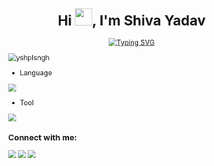 <h1 align="center">Hi <img src="https://media.giphy.com/media/hvRJCLFzcasrR4ia7z/giphy.gif" width="35">, I'm Shiva Yadav</h1>
<!-- <h3 align="center">A Full Stack Developer</h3> -->
<p align="center">
<a href="https://git.io/typing-svg"><img src="https://readme-typing-svg.demolab.com?font=Fira+Code&weight=600&size=33&duration=4998&pause=998&random=false&width=600&lines=Full-Stack+Developer..;Love+To+Learn+New+Stuffs..<3" alt="Typing SVG" /></a>
</p>
<p align="left"> <img src="https://komarev.com/ghpvc/?username=shiva8081&label=Profile%20views&color=0e75b6&style=flat" alt="yshplsngh" /> </p>


- Language
<p align="left">
  <a href="https://skillicons.dev">
    <img src="https://skillicons.dev/icons?i=html,css,react,tailwind,redux,javascript,nodejs,express,mongodb,java,python" />
  </a>
</p>

- Tool
<p align="left">
  <a href="https://skillicons.dev">
    <img src="https://skillicons.dev/icons?i=git,github,postman,webstorm,vscode,idea" />
  </a>
</p>


<h3 align="left">Connect with me:</h3>
<div> 
<!--   <a href="https://instagram.com/shivaa_yadav__" target="_blank"><img src="https://img.shields.io/badge/-Instagram-%23E4405F?style=for-the-badge&logo=instagram&logoColor=white" target="_blank"></a> -->
<!--  <a href="https://discord.gg/MMRWuvF6" target="_blank"><img src="https://img.shields.io/badge/Discord-7289DA?style=for-the-badge&logo=discord&logoColor=white" target="_blank"></a>  -->
  <a href = "mailto:yadavshiva8755@gmail.com"><img src="https://img.shields.io/badge/-Gmail-%23333?style=for-the-badge&logo=gmail&logoColor=white" target="_blank"></a>
  <a href="https://twitter.com/Shiva_8081" target="_blank"><img src="https://img.shields.io/badge/Twitter-black?style=for-the-badge&labelColor=black&logo=twitter" target="_blank"></a> 
  <a href="https://www.linkedin.com/in/shiva8081/" target="_blank"><img src="https://img.shields.io/badge/-LinkedIn-%230077B5?style=for-the-badge&logo=linkedin&logoColor=white" target="_blank"></a>
  
</div>
